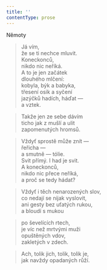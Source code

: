 ```yaml
---
title: ''
contentType: prose
---
```


Němoty

> Já vím,  
> že se ti nechce mluvit.  
> Koneckonců,  
> nikdo nic neříká.  
> A to je jen začátek  
> dlouhého mlčení:  
> kobyla, býk a babyka,  
> třesení osik a syčení  
> jazýčků hadích, háďat —  
> a vztek.

> Takže jen ze sebe dávím  
> ticho jak z mušlí a ulit  
> zapomenutých hromsů.

> Vždyť sprostě může znít —  
> řeřicha —  
> a smutně — tólie.  
> Svit přímý. I had je svit.  
> A koneckonců,  
> nikdo nic přece neříká,  
> a proč se tedy hádat?

> Vždyť i těch nenarozených slov,  
> co nedají se nijak vyslovit,  
> ani gesty bez uťatých rukou,  
> a bloudí s mukou

> po ševelících rtech,  
> je víc než mrtvými muži  
> opuštěných vdov,  
> zakletých v zdech.

> Ach, tolik jich, tolik, tolik je,  
> jak navždy opadaných růží.
